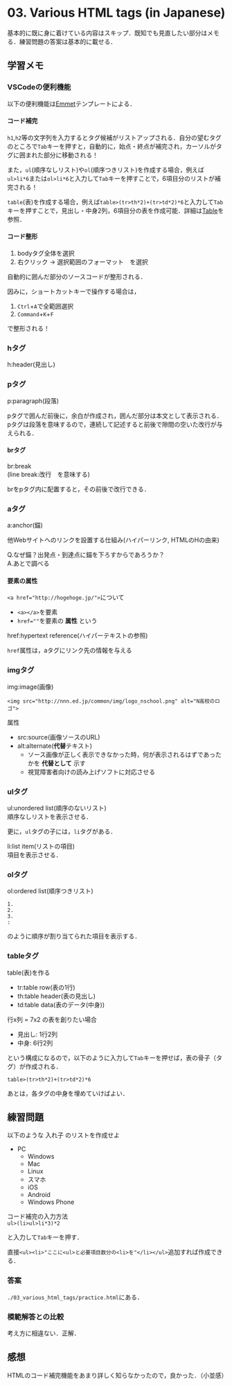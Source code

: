# 03. Various HTML tags (in Japanese)

基本的に既に身に着けている内容はスキップ．既知でも見直したい部分はメモる．練習問題の答案は基本的に載せる．

## 学習メモ

### VSCodeの便利機能

以下の便利機能は[Emmet](https://emmet.io/)テンプレートによる．

#### コード補完

`h1`,`h2`等の文字列を入力するとタグ候補がリストアップされる．自分の望むタグのところで`Tab`キーを押すと，自動的に，始点・終点が補完され，カーソルがタグに囲まれた部分に移動される！

また，`ul`(順序なしリスト)や`ol`(順序つきリスト)を作成する場合，例えば`ul>li*6`または`ol>li*6`と入力して`Tab`キーを押すことで，6項目分のリストが補完される！

`table`(表)を作成する場合，例えば`table>(tr>th*2)+(tr>td*2)*6`と入力して`Tab`キーを押すことで，見出し・中身2列，6項目分の表を作成可能．詳細は[Table](https://github.com/ababa893/nnn_workbook/blob/master/01/03_various_html_tags.md#table%E3%82%BF%E3%82%B0)を参照．

#### コード整形

1. bodyタグ全体を選択
2. 右クリック -> 選択範囲のフォーマット　を選択

自動的に囲んだ部分のソースコードが整形される．

因みに，ショートカットキーで操作する場合は，

1. `Ctrl`+`A`で全範囲選択
2. `Command`+`K`+`F`

で整形される！

### hタグ

h:header(見出し)

### pタグ

p:paragraph(段落)

pタグで囲んだ前後に，余白が作成され，囲んだ部分は本文として表示される．
pタグは段落を意味するので，連続して記述すると前後で隙間の空いた改行が与えられる．

#### brタグ

br:break<br>
(line break:改行　を意味する)

brをpタグ内に配置すると，その前後で改行できる．

### aタグ

a:anchor(錨)

他Webサイトへのリンクを設置する仕組み(ハイパーリンク, HTMLのHの由来)

Q.なぜ錨？出発点・到達点に錨を下ろすからであろうか？<br>
A.あとで調べる


#### 要素の属性

`<a href="http://hogehoge.jp/">`について

- `<a></a>`を要素
- `href=""`を要素の **属性** 
という

href:hypertext reference(ハイパーテキストの参照)

`href`属性は，aタグにリンク先の情報を与える

### imgタグ

img:image(画像)

`<img src="http://nnn.ed.jp/common/img/logo_nschool.png" alt="N高校のロゴ">`

属性<br>
- src:source(画像ソースのURL)
- alt:alternate(**代替**テキスト)　
    - ソース画像が正しく表示できなかった時，何が表示されるはずであったかを **代替として** 示す
    - 視覚障害者向けの読み上げソフトに対応させる

### ulタグ

ul:unordered list(順序のないリスト)<br>
順序なしリストを表示させる．

更に，`ul`タグの子には，`li`タグがある．

li:list item(リストの項目)<br>
項目を表示させる．

### olタグ

ol:ordered list(順序つきリスト)<br>

```
1.
2.  
3. 
:
```

のように順序が割り当てられた項目を表示する．


### tableタグ

table(表)を作る

- tr:table row(表の1行)
- th:table header(表の見出し)
- td:table data(表のデータ(中身))


行x列 = 7x2 の表を創りたい場合<br>
- 見出し: 1行2列
- 中身: 6行2列

という構成になるので，以下のように入力して`Tab`キーを押せば，表の骨子（タグ）が作成される．

```
table>(tr>th*2)+(tr>td*2)*6
```

あとは，各タグの中身を埋めていけばよい．

## 練習問題

以下のような 入れ子 のリストを作成せよ


- PC
    - Windows
    - Mac
    - Linux
    - スマホ
    - iOS
    - Android
    - Windows Phone 

コード補完の入力方法<br>
`ul>(li>ul>li*3)*2`

と入力して`Tab`キーを押す．

直接`<ul><li>"ここに<ul>と必要項目数分の<li>を"</li></ul>`追加すれば作成できる．

### 答案

`./03_various_html_tags/practice.html`にある．

### 模範解答との比較

考え方に相違ない．正解．

## 感想

HTMLのコード補完機能をあまり詳しく知らなかったので，良かった．（小並感）
